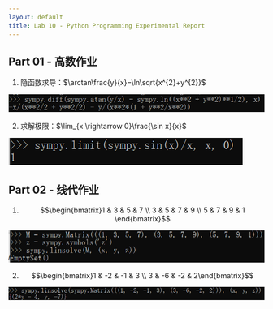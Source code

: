```yaml
---
layout: default
title: Lab 10 - Python Programming Experimental Report
---
```


## Part 01 - 高数作业

1. 隐函数求导：$\arctan\frac{y}{x}=\ln\sqrt{x^{2}+y^{2}}$

![](images/10/sympy-math-01.png)

2. 求解极限：$\lim_{x \rightarrow 0}\frac{\sin x}{x}$

![](images/10/sympy-math-02.png)

## Part 02 - 线代作业

1. $$\begin{bmatrix}1 & 3 & 5 & 7 \\ 3 & 5 & 7 & 9 \\ 5 & 7 & 9 & 1 \end{bmatrix}$$

![](images/10/sympy-linear-01.png)

2. $$\begin{bmatrix}1 & -2 & -1 & 3 \\ 3 & -6 & -2 & 2\end{bmatrix}$$

![](images/10/sympy-linear-02.png)